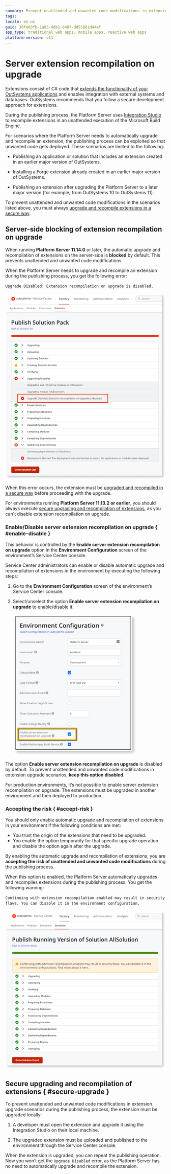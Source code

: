 ```yaml
---
summary: Prevent unattended and unwanted code modifications in extension upgrade scenarios.
tags: 
locale: en-us
guid: 3dfe03fb-1a93-4db1-8407-dd55881d44ef
app_type: traditional web apps, mobile apps, reactive web apps
platform-version: o11
---
```


# Server extension recompilation on upgrade

Extensions consist of C# code that [extends the functionality of your OutSystems applications](https://success.outsystems.com/Documentation/11/Extensibility_and_Integration/Extend_Logic_with_Your_Own_Code) and enables integration with external systems and databases. OutSystems recommends that you follow a secure development approach for extensions.

During the publishing process, the Platform Server uses [Integration Studio](https://success.outsystems.com/Documentation/11/Reference/Integration_Studio) to recompile extensions in an unattended execution of the Microsoft Build Engine.

For scenarios where the Platform Server needs to automatically upgrade and recompile an extension, the publishing process can be exploited so that unwanted code gets deployed. These scenarios are limited to the following:

* Publishing an application or solution that includes an extension created in an earlier major version of OutSystems.

* Installing a Forge extension already created in an earlier major version of OutSystems.

* Publishing an extension after upgrading the Platform Server to a later major version (for example, from OutSystems 10 to OutSystems 11).

To prevent unattended and unwanted code modifications in the scenarios listed above, you must always [upgrade and recompile extensions in a secure way](#secure-upgrade).

## Server-side blocking of extension recompilation on upgrade

When running **Platform Server 11.14.0** or later, the automatic upgrade and recompilation of extensions on the server-side is **blocked** by default. This prevents unattended and unwanted code modifications.

When the Platform Server needs to upgrade and recompile an extension during the publishing process, you get the following error:

`Upgrade Disabled: Extension recompilation on upgrade is disabled.`

![upgrade disabled error](images/ext-recompilation-upgrade-disabled-error-sc.png)

When this error occurs, the extension must be [upgraded and recompiled in a secure way](#secure-upgrade) before proceeding with the upgrade.

<div class="info" markdown="1">

For environments running **Platform Server 11.13.2 or earlier**, you should always execute [secure upgrading and recompilation of extensions](#secure-upgrade), as you can't disable extension recompilation on upgrade.

</div>

### Enable/Disable server extension recompilation on upgrade { #enable-disable }

This behavior is controlled by the **Enable server extension recompilation on upgrade** option in the **Environment Configuration** screen of the environment’s Service Center console.

Service Center administrators can enable or disable automatic upgrade and recompilation of extensions in the environment by executing the following steps:

1. Go to the **Environment Configuration** screen of the environment’s Service Center console.

1. Select/unselect the option **Enable server extension recompilation on upgrade** to enable/disable it.

    ![enable server extension recompilation](images/ext-recompilation-enable-sc.png)

The option **Enable server extension recompilation on upgrade** is disabled by default. To prevent unattended and unwanted code modifications in extension upgrade scenarios, **keep this option disabled**.

<div class="info" markdown="1">

For production environments, it’s not possible to enable server extension recompilation on upgrade. The extensions must be upgraded in another environment and then deployed to production.

</div>

### Accepting the risk { #accept-risk }

You should only enable automatic upgrade and recompilation of extensions in your environment if the following conditions are met:

* You trust the origin of the extensions that need to be upgraded.
* You enable the option temporarily for that specific upgrade operation and disable the option again after the upgrade.

<div class="warning" markdown="1">

By enabling the automatic upgrade and recompilation of extensions, you are **accepting the risk of unattended and unwanted code modifications** during the publishing process.

</div>

When this option is enabled, the Platform Server automatically upgrades and recompiles extensions during the publishing process. You get the following warning:

`Continuing with extension recompilation enabled may result in security flaws. You can disable it in the environment configuration.`

![extension recompilation enabled warning](images/ext-recompilation-enabled-warning-sc.png)

## Secure upgrading and recompilation of extensions { #secure-upgrade }

To prevent unattended and unwanted code modifications in extension upgrade scenarios during the publishing process, the extension must be upgraded locally:

1. A developer must open the extension and upgrade it using the Integration Studio on their local machine.

1. The upgraded extension must be uploaded and published to the environment through the Service Center console.

When the extension is upgraded, you can repeat the publishing operation. Now you won’t get the `Upgrade Disabled` error, as the Platform Server has no need to automatically upgrade and recompile the extension.
